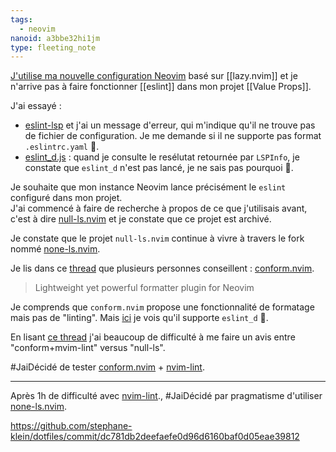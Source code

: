 ```yaml
---
tags:
  - neovim
nanoid: a3bbe32hi1jm
type: fleeting_note
---
```

[J'utilise ma nouvelle configuration Neovim](https://github.com/stephane-klein/dotfiles/blob/5bfd3217cdb1030525f85a3605396615399eaafa/neovim-playground/config/nvim/init.lua#L337) basé sur [[lazy.nvim]] et je n'arrive pas à faire fonctionner [[eslint]] dans mon projet [[Value Props]].

J'ai essayé :

- [eslint-lsp](https://github.com/microsoft/vscode-eslint) et j'ai un message d'erreur, qui m'indique qu'il ne trouve pas de fichier de configuration. Je me demande si il ne supporte pas format `.eslintrc.yaml` 🤔.
- [eslint_d.js](https://github.com/mantoni/eslint_d.js/) : quand je consulte le resélutat retournée par `LSPInfo`, je constate que `eslint_d` n'est pas lancé, je ne sais pas pourquoi 🤔.

Je souhaite que mon instance Neovim lance précisément le `eslint` configuré dans mon projet.  
J'ai commencé à faire de recherche à propos de ce que j'utilisais avant, c'est à dire [null-ls.nvim](https://github.com/jose-elias-alvarez/null-ls.nvim/) et je constate que ce projet est archivé.

Je constate que le projet `null-ls.nvim` continue à vivre à travers le fork nommé  [none-ls.nvim](https://github.com/nvimtools/none-ls.nvim).

Je lis dans ce [thread](https://old.reddit.com/r/neovim/comments/17h11wg/did_you_migrate_from_nullls/) que plusieurs personnes conseillent : [conform.nvim](https://github.com/stevearc/conform.nvim/).

>  Lightweight yet powerful formatter plugin for Neovim 

Je comprends que `conform.nvim` propose une fonctionnalité de formatage mais pas de "linting".
Mais [ici](https://github.com/stevearc/conform.nvim/blob/0d12c3781384d63909431297ed1a0f383008bb8f/doc/conform.txt#L264) je vois qu'il supporte `eslint_d` 🤔.

En lisant [ce thread](https://old.reddit.com/r/neovim/comments/1aiphg8/which_is_better_nonels_or_nvimlint_conform/?%E2%80%A6=) j'ai beaucoup de difficulté à me faire un avis entre "conform+mvim-lint" versus "null-ls".

#JaiDécidé de tester [conform.nvim](https://github.com/stevearc/conform.nvim/) + [nvim-lint](https://github.com/mfussenegger/nvim-lint?tab=readme-ov-file).

---

Après 1h de difficulté avec [nvim-lint](https://github.com/mfussenegger/nvim-lint?tab=readme-ov-file)., #JaiDécidé par pragmatisme d'utiliser [none-ls.nvim](https://github.com/nvimtools/none-ls.nvim).

https://github.com/stephane-klein/dotfiles/commit/dc781db2deefaefe0d96d6160baf0d05eae39812
